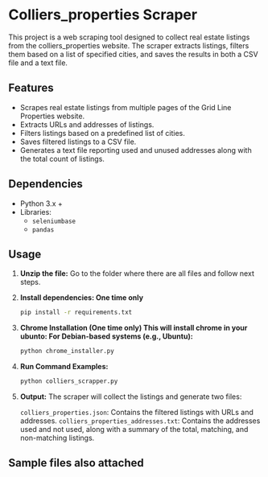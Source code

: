 # Colliers_properties Scraper

This project is a web scraping tool designed to collect real estate listings from the colliers_properties website. The scraper extracts listings, filters them based on a list of specified cities, and saves the results in both a CSV file and a text file.

## Features

- Scrapes real estate listings from multiple pages of the Grid Line Properties website.
- Extracts URLs and addresses of listings.
- Filters listings based on a predefined list of cities.
- Saves filtered listings to a CSV file.
- Generates a text file reporting used and unused addresses along with the total count of listings.

## Dependencies

- Python 3.x +
- Libraries:
  - `seleniumbase`
  - `pandas`

## Usage

1. **Unzip the file:**
    Go to the folder where there are all files and follow next steps.
    
2. **Install dependencies: One time only**
    ```bash
    pip install -r requirements.txt
    ```

3. **Chrome Installation (One time only) This will install chrome in your ubunto: For Debian-based systems (e.g., Ubuntu):**
    ```bash
    python chrome_installer.py
    ```
3. **Run Command Examples:**
    ```bash
    python colliers_scrapper.py
    ```

4. **Output:**
    The scraper will collect the listings and generate two files:

    `colliers_properties.json`: Contains the filtered listings with URLs and addresses.
    `colliers_properties_addresses.txt`: Contains the addresses used and not used, along with a summary of the total, matching, and non-matching listings.

## Sample files also attached